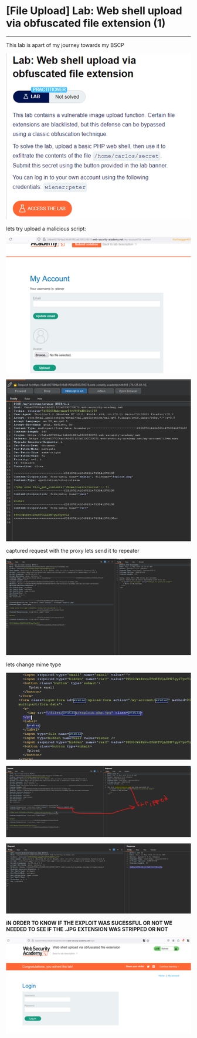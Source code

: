 # [File Upload] Lab: Web shell upload via obfuscated file extension (1)

---

This lab is apart of my journey towards my BSCP 

![Untitled](%5BFile%20Upload%5D%20Lab%20Web%20shell%20upload%20via%20obfuscated%20%20c5430b101f644fa4a1a93f2e78afca2c/Untitled.png)

lets try upload a malicious script: 

![Untitled](%5BFile%20Upload%5D%20Lab%20Web%20shell%20upload%20via%20obfuscated%20%20c5430b101f644fa4a1a93f2e78afca2c/Untitled%201.png)

![Untitled](%5BFile%20Upload%5D%20Lab%20Web%20shell%20upload%20via%20obfuscated%20%20c5430b101f644fa4a1a93f2e78afca2c/Untitled%202.png)

captured request with the proxy lets send it to repeater 

![Untitled](%5BFile%20Upload%5D%20Lab%20Web%20shell%20upload%20via%20obfuscated%20%20c5430b101f644fa4a1a93f2e78afca2c/Untitled%203.png)

lets change mime type 

![Untitled](%5BFile%20Upload%5D%20Lab%20Web%20shell%20upload%20via%20obfuscated%20%20c5430b101f644fa4a1a93f2e78afca2c/Untitled%204.png)

![Untitled](%5BFile%20Upload%5D%20Lab%20Web%20shell%20upload%20via%20obfuscated%20%20c5430b101f644fa4a1a93f2e78afca2c/Untitled%205.png)

![Untitled](%5BFile%20Upload%5D%20Lab%20Web%20shell%20upload%20via%20obfuscated%20%20c5430b101f644fa4a1a93f2e78afca2c/Untitled%206.png)

**iN ORDER TO KNOW IF THE EXPLOIT WAS SUCESSFUL OR NOT WE NEEDED TO SEE IF THE .JPG EXTENSION WAS STRIPPED OR NOT** 

![Untitled](%5BFile%20Upload%5D%20Lab%20Web%20shell%20upload%20via%20obfuscated%20%20c5430b101f644fa4a1a93f2e78afca2c/Untitled%207.png)